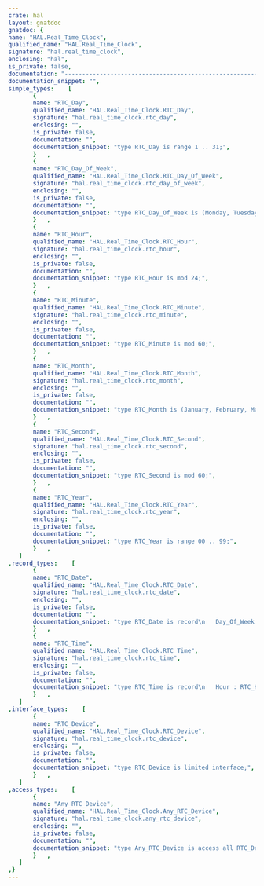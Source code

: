 ```yaml
---
crate: hal
layout: gnatdoc
gnatdoc: {
name: "HAL.Real_Time_Clock",
qualified_name: "HAL.Real_Time_Clock",
signature: "hal.real_time_clock",
enclosing: "hal",
is_private: false,
documentation: "----------------------------------------------------------------------------\n                                                                          --\n                        Copyright (C) 2016, AdaCore                       --\n                                                                          --\n  Redistribution and use in source and binary forms, with or without      --\n  modification, are permitted provided that the following conditions are  --\n  met:                                                                    --\n     1. Redistributions of source code must retain the above copyright    --\n        notice, this list of conditions and the following disclaimer.     --\n     2. Redistributions in binary form must reproduce the above copyright --\n        notice, this list of conditions and the following disclaimer in   --\n        the documentation and/or other materials provided with the        --\n        distribution.                                                     --\n     3. Neither the name of the copyright holder nor the names of its     --\n        contributors may be used to endorse or promote products derived   --\n        from this software without specific prior written permission.     --\n                                                                          --\n   THIS SOFTWARE IS PROVIDED BY THE COPYRIGHT HOLDERS AND CONTRIBUTORS    --\n   \"AS IS\" AND ANY EXPRESS OR IMPLIED WARRANTIES, INCLUDING, BUT NOT      --\n   LIMITED TO, THE IMPLIED WARRANTIES OF MERCHANTABILITY AND FITNESS FOR  --\n   A PARTICULAR PURPOSE ARE DISCLAIMED. IN NO EVENT SHALL THE COPYRIGHT   --\n   HOLDER OR CONTRIBUTORS BE LIABLE FOR ANY DIRECT, INDIRECT, INCIDENTAL, --\n   SPECIAL, EXEMPLARY, OR CONSEQUENTIAL DAMAGES (INCLUDING, BUT NOT       --\n   LIMITED TO, PROCUREMENT OF SUBSTITUTE GOODS OR SERVICES; LOSS OF USE,  --\n   DATA, OR PROFITS; OR BUSINESS INTERRUPTION) HOWEVER CAUSED AND ON ANY  --\n   THEORY OF LIABILITY, WHETHER IN CONTRACT, STRICT LIABILITY, OR TORT    --\n   (INCLUDING NEGLIGENCE OR OTHERWISE) ARISING IN ANY WAY OUT OF THE USE  --\n   OF THIS SOFTWARE, EVEN IF ADVISED OF THE POSSIBILITY OF SUCH DAMAGE.   --\n                                                                          --\n----------------------------------------------------------------------------",
documentation_snippet: "",
simple_types:    [
       {
       name: "RTC_Day",
       qualified_name: "HAL.Real_Time_Clock.RTC_Day",
       signature: "hal.real_time_clock.rtc_day",
       enclosing: "",
       is_private: false,
       documentation: "",
       documentation_snippet: "type RTC_Day is range 1 .. 31;",
       }   ,
       {
       name: "RTC_Day_Of_Week",
       qualified_name: "HAL.Real_Time_Clock.RTC_Day_Of_Week",
       signature: "hal.real_time_clock.rtc_day_of_week",
       enclosing: "",
       is_private: false,
       documentation: "",
       documentation_snippet: "type RTC_Day_Of_Week is (Monday, Tuesday, Wednesday, Thursday, Friday,\n                         Saturday, Sunday);",
       }   ,
       {
       name: "RTC_Hour",
       qualified_name: "HAL.Real_Time_Clock.RTC_Hour",
       signature: "hal.real_time_clock.rtc_hour",
       enclosing: "",
       is_private: false,
       documentation: "",
       documentation_snippet: "type RTC_Hour is mod 24;",
       }   ,
       {
       name: "RTC_Minute",
       qualified_name: "HAL.Real_Time_Clock.RTC_Minute",
       signature: "hal.real_time_clock.rtc_minute",
       enclosing: "",
       is_private: false,
       documentation: "",
       documentation_snippet: "type RTC_Minute is mod 60;",
       }   ,
       {
       name: "RTC_Month",
       qualified_name: "HAL.Real_Time_Clock.RTC_Month",
       signature: "hal.real_time_clock.rtc_month",
       enclosing: "",
       is_private: false,
       documentation: "",
       documentation_snippet: "type RTC_Month is (January, February, March, April, May, June, July, August,\n                   September, October, November, December);",
       }   ,
       {
       name: "RTC_Second",
       qualified_name: "HAL.Real_Time_Clock.RTC_Second",
       signature: "hal.real_time_clock.rtc_second",
       enclosing: "",
       is_private: false,
       documentation: "",
       documentation_snippet: "type RTC_Second is mod 60;",
       }   ,
       {
       name: "RTC_Year",
       qualified_name: "HAL.Real_Time_Clock.RTC_Year",
       signature: "hal.real_time_clock.rtc_year",
       enclosing: "",
       is_private: false,
       documentation: "",
       documentation_snippet: "type RTC_Year is range 00 .. 99;",
       }   ,
   ]
,record_types:    [
       {
       name: "RTC_Date",
       qualified_name: "HAL.Real_Time_Clock.RTC_Date",
       signature: "hal.real_time_clock.rtc_date",
       enclosing: "",
       is_private: false,
       documentation: "",
       documentation_snippet: "type RTC_Date is record\n   Day_Of_Week : RTC_Day_Of_Week;\n   Day         : RTC_Day;\n   Month       : RTC_Month;\n   Year        : RTC_Year;\nend record;",
       }   ,
       {
       name: "RTC_Time",
       qualified_name: "HAL.Real_Time_Clock.RTC_Time",
       signature: "hal.real_time_clock.rtc_time",
       enclosing: "",
       is_private: false,
       documentation: "",
       documentation_snippet: "type RTC_Time is record\n   Hour : RTC_Hour;\n   Min  : RTC_Minute;\n   Sec  : RTC_Second;\nend record;",
       }   ,
   ]
,interface_types:    [
       {
       name: "RTC_Device",
       qualified_name: "HAL.Real_Time_Clock.RTC_Device",
       signature: "hal.real_time_clock.rtc_device",
       enclosing: "",
       is_private: false,
       documentation: "",
       documentation_snippet: "type RTC_Device is limited interface;",
       }   ,
   ]
,access_types:    [
       {
       name: "Any_RTC_Device",
       qualified_name: "HAL.Real_Time_Clock.Any_RTC_Device",
       signature: "hal.real_time_clock.any_rtc_device",
       enclosing: "",
       is_private: false,
       documentation: "",
       documentation_snippet: "type Any_RTC_Device is access all RTC_Device'Class;",
       }   ,
   ]
,}
---
```

